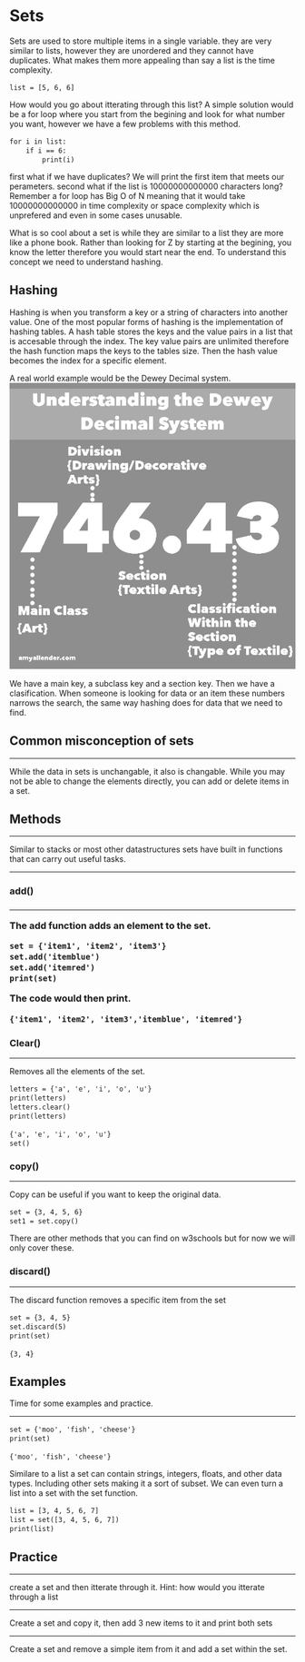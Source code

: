 <h1>Sets</h1>
<p>Sets are used to store multiple items in a single variable. they are very similar to lists, however they are unordered and they cannot have duplicates. What makes them more appealing than say a list is the time complexity.</p>

    list = [5, 6, 6]

<p>How would you go about itterating through this list? A simple solution would be a for loop where you start from the begining and look for what number you want, however we have a few problems with this method.</p>

    for i in list:
        if i == 6:
            print(i)
<p>first what if we have duplicates? We will print the first item that meets our perameters. second what if the list is 10000000000000 characters long? Remember a for loop has Big O of N meaning that it would take 10000000000000 in time complexity or space complexity which is unprefered and even in some cases unusable. </p>

<p>What is so cool about a set is while they are similar to a list they are more like a phone book. Rather than looking for Z by starting at the begining, you know the letter therefore you would start near the end. To understand this concept we need to understand hashing.</p>
<h2>Hashing</h2>
<p>Hashing is when you transform a key or a string of characters into another value. One of the most popular forms of hashing is the implementation of hashing tables. A hash table stores the keys and the value pairs in a list that is accesable through the index.
The key value pairs are unlimited therefore the hash function maps the keys to the tables size. Then the hash value becomes the index for a specific element.</p>
<p>A real world example would be the Dewey Decimal system.<img src='dewy.jpg.crdownload'></p>
<p>We have a main key, a subclass key and a section key. Then we have a clasification. When someone is looking for data or an item these numbers narrows the search, the same way hashing does for data that we need to find. </p>
<h2>Common misconception of sets</h2>
<hr>
While the data in sets is unchangable, it also is changable. While you may not be able to change the elements directly, you can add or delete items in a set.
<h2>Methods</h2>
<hr>
<p>Similar to stacks or most other datastructures sets have built in functions that can carry out useful tasks.</p>
<hr>
<h3>add()<h3>
<hr>
The add function adds an element to the set.

    set = {'item1', 'item2', 'item3'}
    set.add('itemblue')
    set.add('itemred')
    print(set)
The code would then print.
    
    {'item1', 'item2', 'item3','itemblue', 'itemred'}
<h3>Clear()</h3>
<hr>
Removes all the elements of the set.

    letters = {'a', 'e', 'i', 'o', 'u'}
    print(letters)
    letters.clear()
    print(letters)

    {'a', 'e', 'i', 'o', 'u'}
    set()
<h3>copy()</h3>
<hr>
Copy can be useful if you want to keep the original data.

    set = {3, 4, 5, 6}
    set1 = set.copy()

There are other methods that you can find on w3schools but for now we will only cover these.
<h3>discard()</h3>
<hr>
The discard function removes a specific item from the set

    set = {3, 4, 5}
    set.discard(5)
    print(set)

    {3, 4}
<h2>Examples</h2>
<p>Time for some examples and practice.</p>
<hr>

    set = {'moo', 'fish', 'cheese'}
    print(set)

    {'moo', 'fish', 'cheese'}

<p>Similare to a list a set can contain strings, integers, floats, and other data types. Including other sets making it a sort of subset. We can even turn a list into a set with the set function.</p>

    list = [3, 4, 5, 6, 7]
    list = set([3, 4, 5, 6, 7])
    print(list)
<h2>Practice</h2>
<hr>
create a set and then itterate through it. Hint: how would you itterate through a list
<hr>
Create a set and copy it, then add 3 new items to it and print both sets
<hr>
Create a set and remove a simple item from it and add  a set within the set.































































































































